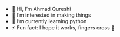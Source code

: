 - 👋 Hi, I’m Ahmad Qureshi
- 👀 I’m interested in making things
- 🌱 I’m currently learning python
- ⚡ Fun fact: I hope it works, fingers cross 🤞

<!---
Dev-Qureshi/Dev-Qureshi is a ✨ special ✨ repository because its `README.md` (this file) appears on your GitHub profile.
You can click the Preview link to take a look at your changes.
--->
